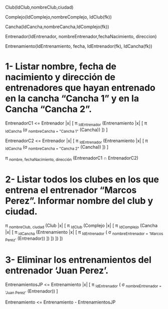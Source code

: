 Club(IdClub,nombreClub,ciudad)

Complejo(IdComplejo,nombreComplejo, IdClub(fk))

Cancha(IdCancha,nombreCancha,IdComplejo(fk))

Entrenador(IdEntrenador, nombreEntrenador,fechaNacimiento, direccion)

Entrenamiento(IdEntrenamiento, fecha, IdEntrenador(fk), IdCancha(fk))

# 1- Listar nombre, fecha de nacimiento y dirección de entrenadores que hayan entrenado en la cancha “Cancha 1” y en la Cancha “Cancha 2”.

EntrenadorC1 <= Entrenador |x| [ π <sub>IdEntrenador</sub> (Entrenamiento |x| [ π <sub>IdCancha</sub> (σ <sub>nombreCancha = "Cancha 1"</sub> (Cancha)) ]) ]

EntrenadorC2 <= Entrenador |x| [ π <sub>IdEntrenador</sub> (Entrenamiento |x| [ π <sub>IdCancha</sub> (σ <sub>nombreCancha = "Cancha 2"</sub> (Cancha)) ]) ]

π <sub>nombre, fechaNacimiento, dirección</sub> (EntrenadorC1 ∩ EntrenadorC2)

# 2- Listar todos los clubes en los que entrena el entrenador “Marcos Perez”. Informar nombre del club y ciudad.

π <sub>nombreClub, ciudad</sub> (Club |x| [ π <sub>IdClub</sub> (Complejo |x| [ π <sub>IdComplejo</sub> (Cancha |x| [ π <sub>idCancha</sub> (Entrenamiento |x| [ π <sub>IdEntrenador</sub> ( σ <sub>nombreEntrenador = 'Marcos Perez'</sub> (Entrenador)) ]) ]) ]) ])

# 3- Eliminar los entrenamientos del entrenador ‘Juan Perez’.

EntrenamientosJP <= Entrenamiento |x| [ π <sub>IdEntrenador</sub> ( σ <sub>nombreEntrenador = 'Juan Perez'</sub> (Entrenador)) ]

Entrenamiento <= Entrenamiento - EntrenamientosJP